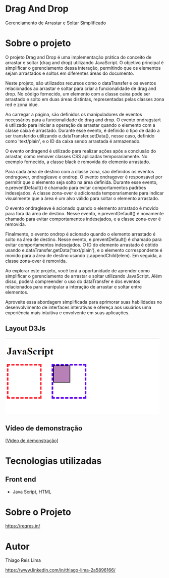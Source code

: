 # Drag And Drop

Gerenciamento de Arrastar e Soltar Simplificado

# Sobre o projeto

  O projeto Drag and Drop é uma implementação prática do conceito de arrastar e soltar (drag and drop) utilizando JavaScript. O objetivo principal é simplificar o gerenciamento dessa interação, permitindo que os elementos sejam arrastados e soltos em diferentes áreas do documento.

Neste projeto, são utilizados recursos como o dataTransfer e os eventos relacionados ao arrastar e soltar para criar a funcionalidade de drag and drop. No código fornecido, um elemento com a classe caixa pode ser arrastado e solto em duas áreas distintas, representadas pelas classes zona red e zona blue.

Ao carregar a página, são definidos os manipuladores de eventos necessários para a funcionalidade de drag and drop. O evento ondragstart é utilizado para iniciar a operação de arrastar quando o elemento com a classe caixa é arrastado. Durante esse evento, é definido o tipo de dado a ser transferido utilizando e.dataTransfer.setData(), nesse caso, definido como 'text/plain', e o ID da caixa sendo arrastada é armazenado.

O evento ondragend é utilizado para realizar ações após a conclusão do arrastar, como remover classes CSS aplicadas temporariamente. No exemplo fornecido, a classe black é removida do elemento arrastado.

Para cada área de destino com a classe zona, são definidos os eventos ondragover, ondragleave e ondrop. O evento ondragover é responsável por permitir que o elemento seja solto na área definida. Durante esse evento, e.preventDefault() é chamado para evitar comportamentos padrões indesejados. A classe zona-over é adicionada temporariamente para indicar visualmente que a área é um alvo válido para soltar o elemento arrastado.

O evento ondragleave é acionado quando o elemento arrastado é movido para fora da área de destino. Nesse evento, e.preventDefault() é novamente chamado para evitar comportamentos indesejados, e a classe zona-over é removida.

Finalmente, o evento ondrop é acionado quando o elemento arrastado é solto na área de destino. Nesse evento, e.preventDefault() é chamado para evitar comportamentos indesejados. O ID do elemento arrastado é obtido usando e.dataTransfer.getData('text/plain'), e o elemento correspondente é movido para a área de destino usando z.appendChild(elem). Em seguida, a classe zona-over é removida.

Ao explorar este projeto, você terá a oportunidade de aprender como simplificar o gerenciamento de arrastar e soltar utilizando JavaScript. Além disso, poderá compreender o uso do dataTransfer e dos eventos relacionados para manipular a interação de arrastar e soltar entre elementos.

Aproveite essa abordagem simplificada para aprimorar suas habilidades no desenvolvimento de interfaces interativas e ofereça aos usuários uma experiência mais intuitiva e envolvente em suas aplicações.

## Layout D3Js
![Drag an Drop](https://github.com/Thiago771414/imagensProjetos/blob/main/slices/mobile/DragAndDrop.png)

## Vídeo de demonstração
[[Vídeo de demonstração]](https://youtu.be/idskEjzhMrk)

# Tecnologias utilizadas

## Front end
- Java Script, HTML

# Sobre o Projeto
https://reqres.in/

# Autor

Thiago Reis Lima

https://www.linkedin.com/in/thiago-lima-2a5896166/
